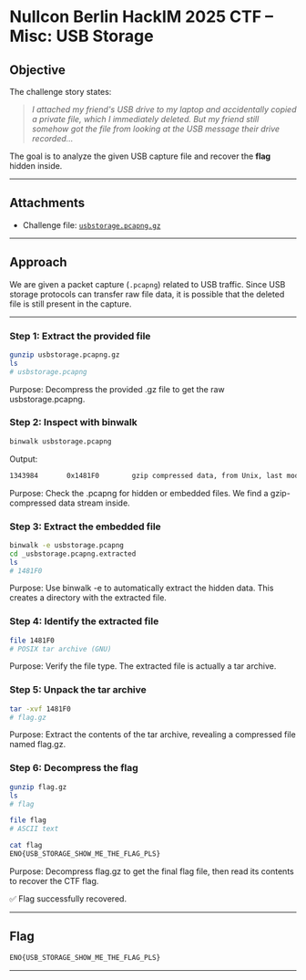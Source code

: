 # Nullcon Berlin HackIM 2025 CTF – Misc: USB Storage

## Objective  
The challenge story states:  
> *I attached my friend's USB drive to my laptop and accidentally copied a private file, which I immediately deleted. But my friend still somehow got the file from looking at the USB message their drive recorded…*  

The goal is to analyze the given USB capture file and recover the **flag** hidden inside.  

---

## Attachments  
- Challenge file: [`usbstorage.pcapng.gz`](../assets/usbstorage.pcapng.gz)  

---

## Approach  

We are given a packet capture (`.pcapng`) related to USB traffic. Since USB storage protocols can transfer raw file data, it is possible that the deleted file is still present in the capture.  

---

### Step 1: Extract the provided file  

```bash
gunzip usbstorage.pcapng.gz
ls
# usbstorage.pcapng
```
Purpose: Decompress the provided .gz file to get the raw usbstorage.pcapng.

### Step 2: Inspect with binwalk
```bash
binwalk usbstorage.pcapng
```
Output:
```bash
1343984       0x1481F0        gzip compressed data, from Unix, last modified: 1970-01-01 00:00:00 (null date)
```
Purpose: Check the .pcapng for hidden or embedded files. We find a gzip-compressed data stream inside.

### Step 3: Extract the embedded file
```bash
binwalk -e usbstorage.pcapng
cd _usbstorage.pcapng.extracted
ls
# 1481F0
```
Purpose: Use binwalk -e to automatically extract the hidden data. This creates a directory with the extracted file.

### Step 4: Identify the extracted file
```bash
file 1481F0
# POSIX tar archive (GNU)
```
Purpose: Verify the file type. The extracted file is actually a tar archive.

### Step 5: Unpack the tar archive
```bash
tar -xvf 1481F0
# flag.gz
```
Purpose: Extract the contents of the tar archive, revealing a compressed file named flag.gz.

### Step 6: Decompress the flag
```bash
gunzip flag.gz
ls
# flag

file flag
# ASCII text

cat flag
ENO{USB_STORAGE_SHOW_ME_THE_FLAG_PLS}
```
Purpose: Decompress flag.gz to get the final flag file, then read its contents to recover the CTF flag.

✅ Flag successfully recovered.

---
## Flag
```bash
ENO{USB_STORAGE_SHOW_ME_THE_FLAG_PLS}
```
---
